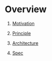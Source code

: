 # Overview

1. [Motivation](motivation)

2. [Principle](principle)

3. [Architecture](architecture)

4. [Spec](spec)
